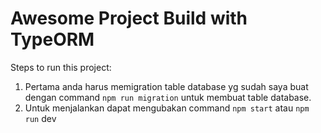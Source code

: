 # Awesome Project Build with TypeORM

Steps to run this project:

1. Pertama anda harus memigration table database yg sudah saya buat dengan command
   `npm run migration` untuk membuat table database.
2. Untuk menjalankan dapat mengubakan command `npm start` atau `npm run` dev
